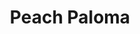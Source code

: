 ---
title: "Peach Paloma"
description: "Gin, tonic, liqueur de pêche"
price: "7.00"
image: "Peach.jpeg"
---